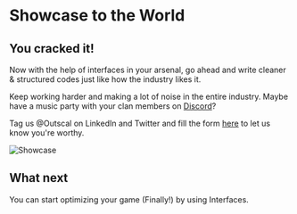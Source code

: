 # Showcase to the World

## **You cracked it!**

Now with the help of interfaces in your arsenal, go ahead and write cleaner & structured codes just like how the industry likes it.

Keep working harder and making a lot of noise in the entire industry. Maybe have a music party with your clan members on [Discord](https://discord.com/invite/R4hfXhsWjN)?

Tag us @Outscal on LinkedIn and Twitter and fill the form [here](https://airtable.com/shrXGSkgf5NClpoIU) to let us know you're worthy.

![Showcase](https://media.giphy.com/media/l49JHz7kJvl6MCj3G/giphy.gif)

## **What next**

You can start optimizing your game (Finally!) by using Interfaces.
